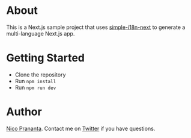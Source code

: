 # About

This is a Next.js sample project that uses [simple-i18n-next](https://github.com/simple-i18n/simple-i18n-next) to generate a multi-language Next.js app.

# Getting Started

- Clone the repository
- Run `npm install`
- Run `npm run dev`

# Author

[Nico Prananta](https://www.nico.fyi). Contact me on [Twitter](https://twitter.com/2co_p) if you have questions.
